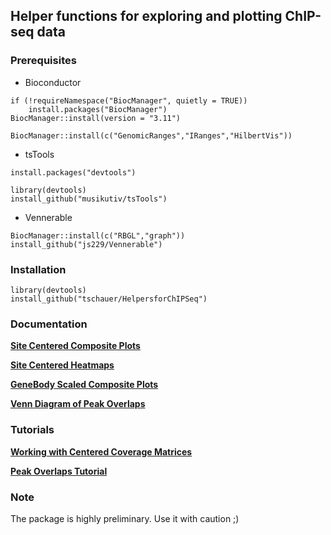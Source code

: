 ## Helper functions for exploring and plotting ChIP-seq data

### Prerequisites

* Bioconductor

```
if (!requireNamespace("BiocManager", quietly = TRUE))
    install.packages("BiocManager")
BiocManager::install(version = "3.11")

BiocManager::install(c("GenomicRanges","IRanges","HilbertVis"))
```

* tsTools

```
install.packages("devtools")

library(devtools)
install_github("musikutiv/tsTools")
```

* Vennerable

```
BiocManager::install(c("RBGL","graph"))
install_github("js229/Vennerable")
```

### Installation

```
library(devtools)
install_github("tschauer/HelpersforChIPSeq")
```

### Documentation

[**Site Centered Composite Plots**](https://htmlpreview.github.io/?https://github.com/tschauer/HelpersforChIPSeq/blob/master/doc/ChIPseq_CompositePlot.html)

[**Site Centered Heatmaps**](https://htmlpreview.github.io/?https://github.com/tschauer/HelpersforChIPSeq/blob/master/doc/ChIPseq_Heatmaps.html)

[**GeneBody Scaled Composite Plots**](https://htmlpreview.github.io/?https://github.com/tschauer/HelpersforChIPSeq/blob/master/doc/ChIPseq_GeneBody_Scaled.html)

[**Venn Diagram of Peak Overlaps**](https://htmlpreview.github.io/?https://github.com/tschauer/HelpersforChIPSeq/blob/master/doc/ChIPseq_Peak_Overlaps.html)

### Tutorials

[**Working with Centered Coverage Matrices**](https://htmlpreview.github.io/?https://github.com/tschauer/HelpersforChIPSeq/blob/master/doc/Coverage_Matrices.html)

[**Peak Overlaps Tutorial**](https://htmlpreview.github.io/?https://github.com/tschauer/HelpersforChIPSeq/blob/master/doc/ChIPseq_Peak_Overlaps_Tutorial.html)


### Note

The package is highly preliminary. Use it with caution ;)
